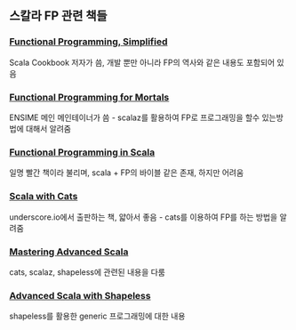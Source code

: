 ## 스칼라 FP 관련 책들

### [Functional Programming, Simplified](https://alvinalexander.com/scala/learning-functional-programming-in-scala-book)
Scala Cookbook 저자가 씀, 개발 뿐만 아니라 FP의 역사와 같은 내용도 포함되어 있음

### [Functional Programming for Mortals](https://leanpub.com/fpmortals)
ENSIME 메인 메인테이너가 씀 - scalaz를 활용하여 FP로 프로그래밍을 할수 있는방법에 대해서 알려줌

### [Functional Programming in Scala](https://www.manning.com/books/functional-programming-in-scala)
일명 빨간 책이라 불리며, scala + FP의 바이블 같은 존재, 하지만 어려움

### [Scala with Cats](https://underscore.io/books/scala-with-cats/)
underscore.io에서 출판하는 책, 얇아서 좋음 - cats를 이용하여 FP를 하는 방법을 알려줌

### [Mastering Advanced Scala](https://leanpub.com/mastering-advanced-scala)
cats, scalaz, shapeless에 관련된 내용을 다룸

### [Advanced Scala with Shapeless](https://underscore.io/training/courses/advanced-shapeless/)
shapeless를 활용한 generic 프로그래밍에 대한 내용